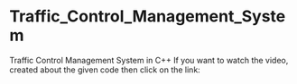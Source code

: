 # Traffic_Control_Management_System
Traffic Control Management System in C++
If you want to watch the video, created about the given code then click on the link:

 
